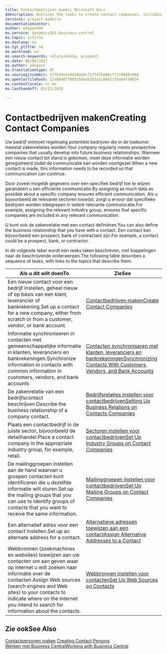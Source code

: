 ```yaml
---
title: Contactbedrijven maken| Microsoft Docs
ddescription: Outlines the tasks to create contact companies, including assigning relevant data about prospects and defining the business relationships you have with companies.
services: project-madeira
documentationcenter: 
author: edupont04
ms.service: dynamics365-business-central
ms.topic: article
ms.devlang: na
ms.tgt_pltfrm: na
ms.workload: na
ms.search.keywords: relationship, prospect
ms.date: 06/06/2017
ms.author: edupont
ms.translationtype: HT
ms.sourcegitcommit: d7fb34e1c9428a64c71ff47be8bcff174649c00d
ms.openlocfilehash: 15ad940f7005c0ab4b2b3a1c0641cfba84f49834
ms.contentlocale: nl-be
ms.lasthandoff: 03/22/2018

---
```

# <a name="creating-contact-companies"></a><span data-ttu-id="6eb11-102">Contactbedrijven maken</span><span class="sxs-lookup"><span data-stu-id="6eb11-102">Creating Contact Companies</span></span>
<span data-ttu-id="6eb11-103">Uw bedrijf ontmoet regelmatig potentiële bedrijven die in de toekomst meestal zakenrelaties worden.</span><span class="sxs-lookup"><span data-stu-id="6eb11-103">Your company regularly meets prospective companies that usually develop into future business relationships.</span></span> <span data-ttu-id="6eb11-104">Wanneer een nieuw contact tot stand is gekomen, moet deze informatie worden geregistreerd zodat de communicatie kan worden voortgezet.</span><span class="sxs-lookup"><span data-stu-id="6eb11-104">When a new contact is made, this information needs to be recorded so that communication can continue.</span></span>

<span data-ttu-id="6eb11-105">Door zoveel mogelijk gegevens over een specifiek bedrijf toe te wijzen garandeert u een efficiënte communicatie.</span><span class="sxs-lookup"><span data-stu-id="6eb11-105">By assigning as much data as possible about a specific company ensures efficient communication.</span></span> <span data-ttu-id="6eb11-106">Als u bijvoorbeeld de relevante sectoren toewijst, zorgt u ervoor dat specifieke bedrijven worden inbegrepen in iedere relevante communicatie.</span><span class="sxs-lookup"><span data-stu-id="6eb11-106">For example, assigning the relevant industry group, ensures that specific companies are included in any relevant communication.</span></span>

<span data-ttu-id="6eb11-107">U kunt ook de zakenrelatie met een contact definiëren.</span><span class="sxs-lookup"><span data-stu-id="6eb11-107">You can also define the business relationship that you have with a contact.</span></span> <span data-ttu-id="6eb11-108">Een contact kan bijvoorbeeld een prospect, bank of contractant zijn.</span><span class="sxs-lookup"><span data-stu-id="6eb11-108">For example, a contact could be a prospect, bank, or contractor.</span></span>

<span data-ttu-id="6eb11-109">In de volgende tabel wordt een reeks taken beschreven, met koppelingen naar de beschrijvende onderwerpen.</span><span class="sxs-lookup"><span data-stu-id="6eb11-109">The following table describes a sequence of tasks, with links to the topics that describe them.</span></span>

| <span data-ttu-id="6eb11-110">Als u dit wilt doen</span><span class="sxs-lookup"><span data-stu-id="6eb11-110">To</span></span> | <span data-ttu-id="6eb11-111">Zie</span><span class="sxs-lookup"><span data-stu-id="6eb11-111">See</span></span> |
| --- | --- |
| <span data-ttu-id="6eb11-112">Een nieuw contact voor een bedrijf instellen, geheel nieuw of op basis van een klant, leverancier of bankrekening.</span><span class="sxs-lookup"><span data-stu-id="6eb11-112">Set up a contact for a new company, either from scratch or from a customer, vendor, or bank account.</span></span> |[<span data-ttu-id="6eb11-113">Contactbedrijven maken</span><span class="sxs-lookup"><span data-stu-id="6eb11-113">Create Contact Companies</span></span>](marketing-how-create-contact-companies.md) |
| <span data-ttu-id="6eb11-114">Informatie synchroniseren in contacten met gemeenschappelijke informatie in klanten, leveranciers en bankrekeningen.</span><span class="sxs-lookup"><span data-stu-id="6eb11-114">Synchronize information in contacts with common information in customers, vendors, and bank accounts</span></span> |[<span data-ttu-id="6eb11-115">Contacten synchroniseren met klanten, leveranciers en bankrekeningen</span><span class="sxs-lookup"><span data-stu-id="6eb11-115">Synchronizing Contacts With Customers, Vendors, and Bank Accounts</span></span>](marketing-synchronize-contacts-customers-vendors-bank-accounts.md) |
| <span data-ttu-id="6eb11-116">De zakenrelatie van een bedrijfscontact beschrijven.</span><span class="sxs-lookup"><span data-stu-id="6eb11-116">Describe the business relationship of a company contact.</span></span> |[<span data-ttu-id="6eb11-117">Bedrijfsrelaties instellen voor contactbedrijven</span><span class="sxs-lookup"><span data-stu-id="6eb11-117">Setting Up Business Relations on Contacts Companies</span></span>](marketing-business-relations.md) |
| <span data-ttu-id="6eb11-118">Plaats een contactbedrijf in de juiste sector, bijvoorbeeld de detailhandel.</span><span class="sxs-lookup"><span data-stu-id="6eb11-118">Place a contact company in the appropriate industry group, for example, retail.</span></span> |[<span data-ttu-id="6eb11-119">Sectoren instellen voor contactbedrijven</span><span class="sxs-lookup"><span data-stu-id="6eb11-119">Set Up Industry Groups on Contact Companies</span></span>](marketing-industry-groups.md) |
| <span data-ttu-id="6eb11-120">De mailinggroepen instellen aan de hand waarvan u groepen contacten kunt identificeren die u dezelfde informatie wilt sturen.</span><span class="sxs-lookup"><span data-stu-id="6eb11-120">Set up the mailing groups that you can use to identify groups of contacts that you want to receive the same information.</span></span> |[<span data-ttu-id="6eb11-121">Mailinggroepen instellen voor contactbedrijven</span><span class="sxs-lookup"><span data-stu-id="6eb11-121">Set Up Mailing Groups on Contact Companies</span></span>](marketing-mailing-groups.md) |
| <span data-ttu-id="6eb11-122">Een alternatief adres voor een contact instellen.</span><span class="sxs-lookup"><span data-stu-id="6eb11-122">Set up an alternate address for a contact.</span></span> |[<span data-ttu-id="6eb11-123">Alternatieve adressen toewijzen aan een contact</span><span class="sxs-lookup"><span data-stu-id="6eb11-123">Assign Alternative Addresses to a Contact</span></span>](marketing-how-assign-alternate-address.md) |
| <span data-ttu-id="6eb11-124">Webbronnen (zoekmachines en websites) toewijzen aan uw contacten om aan geven waar op internet u wilt zoeken naar informatie over de contacten.</span><span class="sxs-lookup"><span data-stu-id="6eb11-124">Assign Web sources (search engines and Web sites) to your contacts to indicate where on the Internet you intend to search for information about the contacts.</span></span> |[<span data-ttu-id="6eb11-125">Webbronnen instellen voor contacten</span><span class="sxs-lookup"><span data-stu-id="6eb11-125">Set Up Web Sources on Contacts</span></span>](marketing-web-sources.md) |

## <a name="see-also"></a><span data-ttu-id="6eb11-126">Zie ook</span><span class="sxs-lookup"><span data-stu-id="6eb11-126">See Also</span></span>
<span data-ttu-id="6eb11-127">[Contactpersonen maken](marketing-create-contact-persons.md) </span><span class="sxs-lookup"><span data-stu-id="6eb11-127">[Creating Contact Persons](marketing-create-contact-persons.md) </span></span>  
[<span data-ttu-id="6eb11-128">Werken met Business Central</span><span class="sxs-lookup"><span data-stu-id="6eb11-128">Working with Business Central</span></span>](ui-work-product.md)


